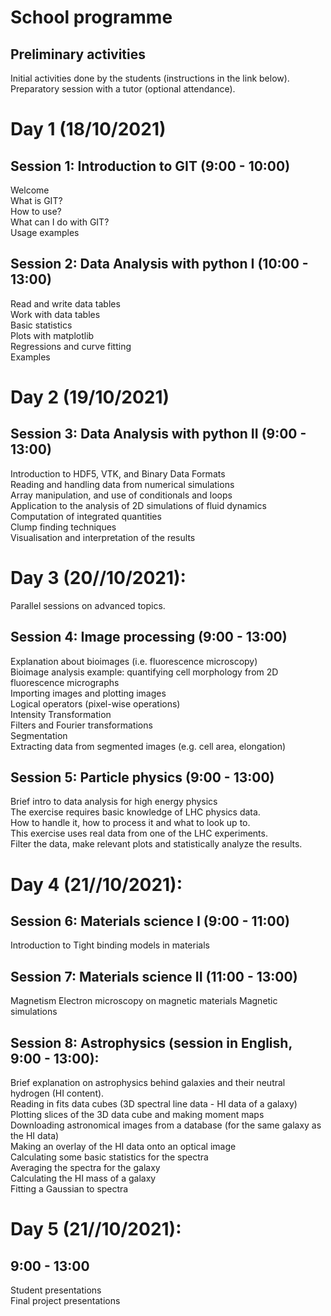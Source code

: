 # School programme

## Preliminary activities

Initial activities done by the students (instructions in the link below).<br />
Preparatory session with a tutor (optional attendance).

# Day 1 (18/10/2021)

## Session 1: Introduction to GIT (9:00 - 10:00)<br />
Welcome<br />
What is GIT?<br />
How to use?<br />
What can I do with GIT?<br />
Usage examples<br />

## Session 2: Data Analysis with python I (10:00 - 13:00)
Read and write data tables<br />
Work with data tables<br />
Basic statistics<br />
Plots with matplotlib<br />
Regressions and curve fitting<br />
Examples

# Day 2 (19/10/2021)

## Session 3: Data Analysis with python II (9:00 - 13:00)
Introduction to HDF5, VTK, and Binary Data Formats<br />
Reading and handling data from numerical simulations<br />
Array manipulation, and use of conditionals and loops<br />
Application to the analysis of 2D simulations of fluid dynamics<br />
Computation of integrated quantities<br />
Clump finding techniques<br />
Visualisation and interpretation of the results

# Day 3 (20//10/2021):
Parallel sessions on advanced topics.

## Session 4: Image processing (9:00 - 13:00)
Explanation about bioimages (i.e. fluorescence microscopy)<br />
Bioimage analysis example: quantifying cell morphology from 2D fluorescence micrographs<br />
Importing images and plotting images<br />
Logical operators (pixel-wise operations)<br />
Intensity Transformation<br />
Filters and Fourier transformations<br />
Segmentation<br />
Extracting data from segmented images (e.g. cell area, elongation)

## Session 5: Particle physics (9:00 - 13:00)
Brief intro to data analysis for high energy physics<br />
The exercise requires basic knowledge of LHC physics data.<br />
How to handle it, how to process it and what to look up to.<br />
This exercise uses real data from one of the LHC experiments.<br />
Filter the data, make relevant plots and statistically analyze the results.

# Day 4 (21//10/2021):

## Session 6: Materials science I (9:00 - 11:00)
Introduction to Tight binding models in materials

## Session 7: Materials science II (11:00 - 13:00)
Magnetism
Electron microscopy on magnetic materials
Magnetic simulations


## Session 8: Astrophysics (session in English, 9:00 - 13:00):
Brief explanation on astrophysics behind galaxies and their neutral hydrogen (HI content).<br />
Reading in fits data cubes (3D spectral line data - HI data of a galaxy)<br />
Plotting slices of the 3D data cube and making moment maps<br />
Downloading astronomical images from a database (for the same galaxy as the HI data)<br />
Making an overlay of the HI data onto an optical image<br />
Calculating some basic statistics for the spectra<br />
Averaging the spectra for the galaxy<br />
Calculating the HI mass of a galaxy<br />
Fitting a Gaussian to spectra


# Day 5 (21//10/2021):
## 9:00 - 13:00
Student presentations<br />
Final project presentations
